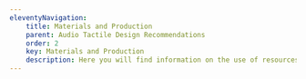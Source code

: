 ```yaml
---
eleventyNavigation:
    title: Materials and Production
    parent: Audio Tactile Design Recommendations
    order: 2
    key: Materials and Production
    description: Here you will find information on the use of resources (such as 3D printing) and the audio-tactile graphic design and manufacturing process. This category includes general, audio, 3D modeling and 3D printing recommendations.
---
```

